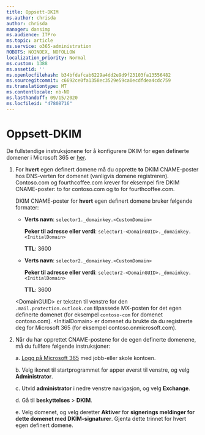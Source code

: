 ```yaml
---
title: Oppsett-DKIM
ms.author: chrisda
author: chrisda
manager: dansimp
ms.audience: ITPro
ms.topic: article
ms.service: o365-administration
ROBOTS: NOINDEX, NOFOLLOW
localization_priority: Normal
ms.custom: 1388
ms.assetid: ''
ms.openlocfilehash: b34bfdafcab6229a4dd2e9d9f23103fa13556482
ms.sourcegitcommit: c6692ce0fa1358ec3529e59ca0ecdfdea4cdc759
ms.translationtype: MT
ms.contentlocale: nb-NO
ms.lasthandoff: 09/15/2020
ms.locfileid: "47808716"
---
```

# <a name="setup-dkim"></a>Oppsett-DKIM

De fullstendige instruksjonene for å konfigurere DKIM for egen definerte domener i Microsoft 365 er [her](https://docs.microsoft.com/microsoft-365/security/office-365-security/use-dkim-to-validate-outbound-email#steps-you-need-to-do-to-manually-set-up-dkim).

1. For **hvert** egen definert domene må du opprette **to** DKIM CNAME-poster hos DNS-verten for domenet (vanligvis domene registreren). Contoso.com og fourthcoffee.com krever for eksempel fire DKIM CNAME-poster: to for contoso.com og to for fourthcoffee.com.

   DKIM CNAME-poster for **hvert** egen definert domene bruker følgende formater:

   - **Verts navn**: `selector1._domainkey.<CustomDomain>`

     **Peker til adresse eller verdi**: `selector1-<DomainGUID>._domainkey.<InitialDomain>`

     **TTL**: 3600

   - **Verts navn**: `selector2._domainkey.<CustomDomain>`

     **Peker til adresse eller verdi**: `selector2-<DomainGUID>._domainkey.<InitialDomain>`

     **TTL**: 3600

   \<DomainGUID\> er teksten til venstre for den `.mail.protection.outlook.com` tilpassede MX-posten for det egen definerte domenet (for eksempel `contoso-com` for domenet contoso.com). \<InitialDomain\> er domenet du brukte da du registrerte deg for Microsoft 365 (for eksempel contoso.onmicrosoft.com).

2. Når du har opprettet CNAME-postene for de egen definerte domenene, må du fullføre følgende instruksjoner:

   a. [Logg på Microsoft 365](https://support.office.microsoft.com/article/e9eb7d51-5430-4929-91ab-6157c5a050b4) med jobb-eller skole kontoen.

   b. Velg ikonet til startprogrammet for apper øverst til venstre, og velg **Administrator**.

   c. Utvid **administrator** i nedre venstre navigasjon, og velg **Exchange**.

   d. Gå til **beskyttelses**  >  **DKIM**.

   e. Velg domenet, og velg deretter **Aktiver** for **signerings meldinger for dette domenet med DKIM-signaturer**. Gjenta dette trinnet for hvert egen definert domene.
